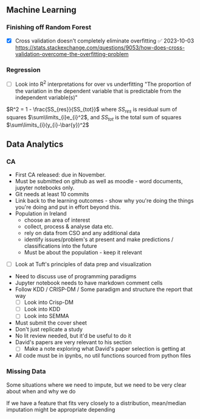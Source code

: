 ## Machine Learning

### Finishing off Random Forest

- [x] Cross validation doesn't completely eliminate overfitting ✅ 2023-10-03
https://stats.stackexchange.com/questions/9053/how-does-cross-validation-overcome-the-overfitting-problem

### Regression

- [ ] Look into R$^{2}$ interpretations for over vs underfitting
"The proportion of the variation in the dependent variable that is predictable from the independent variable(s)"

$R^2 = 1 - \frac{SS_{res}}{SS_{tot}}$ where $SS_{res}$ is residual sum of squares $\sum\limits_{i}e_{i}^2$, and $SS_{tot}$ is the total sum of squares $\sum\limits_{i}(y_{i}-\bar{y})^2$

## Data Analytics

### CA

- First CA released: due in November.
- Must be submitted on github as well as moodle - word documents, jupyter notebooks only.
- Git needs at least 10 commits
- Link back to the learning outcomes - show why you're doing the things you're doing and put in effort beyond this.
- Population in Ireland 
	- choose an area of interest 
	- collect, process & analyse data etc. 
	- rely on data from CSO and any additional data
	- identify issues/problem's at present and make predictions / classifications into the future
	- Must be about the population - keep it relevant
- [ ] Look at Tuft's principles of data prep and visualization
-  Need to discuss use of programming paradigms
- Jupyter notebook needs to have markdown comment cells
- Follow KDD / CRISP-DM / Some paradigm and structure the report that way
	- [ ] Look into Crisp-DM
	- [ ] Look into KDD
	- [ ] Look into SEMMA
- Must submit the cover sheet
- Don't just replicate a study
- No lit review needed, but it'd be useful to do it
- David's papers are very relevant to his section
	- [ ] Make a note exploring what David's paper selection is getting at
- All code must be in ipynbs, no util functions sourced from python files

### Missing Data

Some situations where we need to impute, but we need to be very clear about when and why we do

If we have a feature that fits very closely to a distribution, mean/median imputation might be appropriate depending


